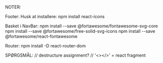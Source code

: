 


NOTER:

Footer: Husk at installere: npm install react-icons

Basket i NavBar: npm install --save @fortawesome/fontawesome-svg-core
npm install --save @fortawesome/free-solid-svg-icons
npm install --save @fortawesome/react-fontawesome


Router: npm install -D react-router-dom



SPØRGSMÅL:
// destructure assignment?
//   '<></>' = react fragment